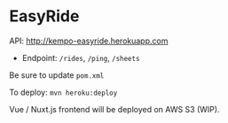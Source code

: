 # EasyRide
API: http://kempo-easyride.herokuapp.com
- Endpoint: `/rides`, `/ping`, `/sheets`

Be sure to update `pom.xml`

To deploy: `mvn heroku:deploy`

Vue / Nuxt.js frontend will be deployed on AWS S3 (WIP).